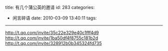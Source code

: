 title: 有几个蒲公英的邀请
id: 283
categories:
  - 闲言碎语
date: 2010-03-09 13:40:11
tags:
---

http://t.qq.com/invite/35c22e329e40c1fff4d9
</br>http://t.qq.com/invite/1ba50df4f8755c181b2d
</br>http://t.qq.com/invite/328912b0b345324fd735